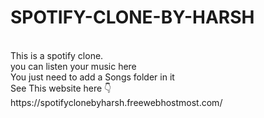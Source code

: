 # SPOTIFY-CLONE-BY-HARSH
</br>
This is a spotify clone. 
</br>
you can listen your music here
</br>
You just need to add a Songs folder in it 
</br>
See This website here 👇
</br>
https://spotifyclonebyharsh.freewebhostmost.com/

